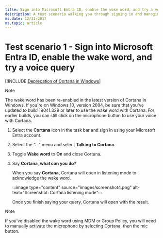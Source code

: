 ```yaml
---
title: Sign into Microsoft Entra ID, enable the wake word, and try a voice query
description: A test scenario walking you through signing in and managing the notebook.
ms.date: 12/31/2017
ms.topic: article
---
```


# Test scenario 1 - Sign into Microsoft Entra ID, enable the wake word, and try a voice query
<!--Using include for Cortana in Windows deprecation -->
[!INCLUDE [Deprecation of Cortana in Windows](./includes/cortana-deprecation.md)]

>[!NOTE]
>The wake word has been re-enabled in the latest version of Cortana in Windows. If you're on Windows 10, version 2004, be sure that you've updated to build 19041.329 or later to use the wake word with Cortana. For earlier builds, you can still click on the microphone button to use your voice with Cortana.

1. Select the **Cortana** icon in the task bar and sign in using your Microsoft Entra account.
1. Select the &quot;…&quot; menu and select **Talking to Cortana**.
1. Toggle **Wake word** to **On** and close Cortana.
1. Say **Cortana, what can you do?**

   When you say **Cortana**, Cortana will open in listening mode to acknowledge the wake word.

   :::image type="content" source="images/screenshot4.png" alt-text="Screenshot: Cortana listening mode":::

   Once you finish saying your query, Cortana will open with the result.

>[!NOTE]
>If you've disabled the wake word using MDM or Group Policy, you will need to manually activate the microphone by selecting Cortana, then the mic button.
